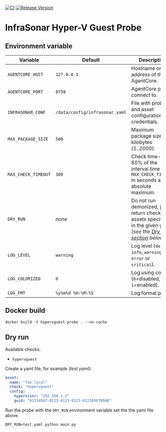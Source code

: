 [![CI](https://github.com/infrasonar/hypervguest-probe/workflows/CI/badge.svg)](https://github.com/infrasonar/hypervguest-probe/actions)
[![Release Version](https://img.shields.io/github/release/infrasonar/hypervguest-probe)](https://github.com/infrasonar/hypervguest-probe/releases)

# InfraSonar Hyper-V Guest Probe

## Environment variable

Variable            | Default                        | Description
------------------- | ------------------------------ | ------------
`AGENTCORE_HOST`    | `127.0.0.1`                    | Hostname or Ip address of the AgentCore.
`AGENTCORE_PORT`    | `8750`                         | AgentCore port to connect to.
`INFRASONAR_CONF`   | `/data/config/infrasonar.yaml` | File with probe and asset configuration like credentials.
`MAX_PACKAGE_SIZE`  | `500`                          | Maximum package size in kilobytes _(1..2000)_.
`MAX_CHECK_TIMEOUT` | `300`                          | Check time-out is 80% of the interval time with `MAX_CHECK_TIMEOUT` in seconds as absolute maximum.
`DRY_RUN`           | _none_                         | Do not run demonized, just return checks and assets specified in the given yaml _(see the [Dry run section](#dry-run) below)_.
`LOG_LEVEL`         | `warning`                      | Log level (`debug`, `info`, `warning`, `error` or `critical`).
`LOG_COLORIZED`     | `0`                            | Log using colors (`0`=disabled, `1`=enabled).
`LOG_FMT`           | `%y%m%d %H:%M:%S`              | Log format prefix.

## Docker build

```
docker build -t hypervguest-probe . --no-cache
```

## Dry run

Available checks:
- `hypervguest`

Create a yaml file, for example _(test.yaml)_:

```yaml
asset:
  name: "foo.local"
  check: "hypervguest"
  config:
    hypervisor: "192.168.1.2"
    guid: "01234567-0123-0123-0123-0123456789AB"
```

Run the probe with the `DRY_RUN` environment variable set the the yaml file above.

```
DRY_RUN=test.yaml python main.py
```
